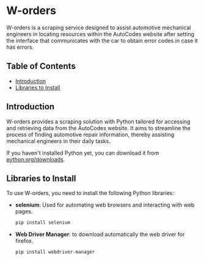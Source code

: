 # W-orders

W-orders is a scraping service designed to assist automotive mechanical engineers in locating resources within the AutoCodes website after setting the interface that communicates with the car to obtain error codes in case it has errors.

## Table of Contents
- [Introduction](#introduction)
- [Libraries to Install](#libraries-to-install)

## Introduction

W-orders provides a scraping solution with Python tailored for accessing and retrieving data from the AutoCodes website. It aims to streamline the process of finding automotive repair information, thereby assisting mechanical engineers in their daily tasks.

If you haven't installed Python yet, you can download it from [python.org/downloads](https://www.python.org/downloads/).


## Libraries to Install

To use W-orders, you need to install the following Python libraries:

- **selenium**: Used for automating web browsers and interacting with web pages.
   ```bash
   pip install selenium

- **Web Driver Manager**: to download automatically the web driver for firefox.
   ```bash
   pip install webdriver-manager